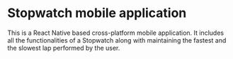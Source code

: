 # Stopwatch mobile application

This is a React Native based cross-platform mobile application. It includes all the functionalities of a Stopwatch along with maintaining the fastest and the slowest lap performed by the user.
